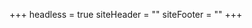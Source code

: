 +++
headless = true
siteHeader = "<style>\n.site-title,\n.site-description {\n  color: #2660D6;\n}\n</style>"
siteFooter = ""
+++
